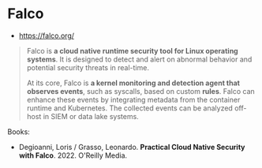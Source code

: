 # Falco
* https://falco.org/

> Falco is **a cloud native runtime security tool for Linux operating systems**. It is designed to detect and alert on abnormal behavior and potential security threats in real-time.
>
> At its core, Falco is **a kernel monitoring and detection agent that observes events**, such as syscalls, based on custom **rules**. Falco can enhance these events by integrating metadata from the container runtime and Kubernetes. The collected events can be analyzed off-host in SIEM or data lake systems.

Books:
* Degioanni, Loris / Grasso, Leonardo. **Practical Cloud Native Security with Falco**. 2022. O'Reilly Media.

